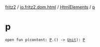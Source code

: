 [fritz2](../../index.md) / [io.fritz2.dom.html](../index.md) / [HtmlElements](index.md) / [p](./p.md)

# p

`open fun p(content: `[`P`](../-p/index.md)`.() -> `[`Unit`](https://kotlinlang.org/api/latest/jvm/stdlib/kotlin/-unit/index.html)`): `[`P`](../-p/index.md)